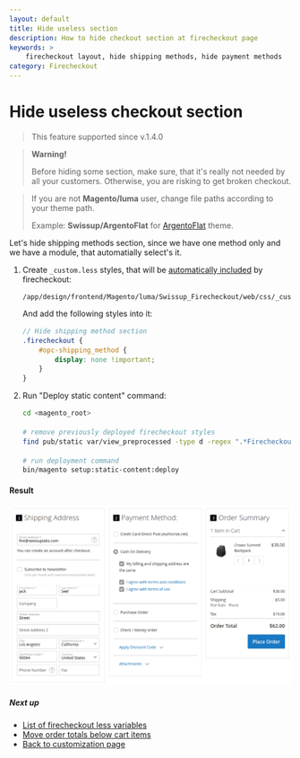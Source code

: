```yaml
---
layout: default
title: Hide useless section
description: How to hide checkout section at firecheckout page
keywords: >
    firecheckout layout, hide shipping methods, hide payment methods
category: Firecheckout
---
```


# Hide useless checkout section

> This feature supported since v.1.4.0

> **Warning!**
>
> Before hiding some section, make sure, that it's really not needed by all your
> customers. Otherwise, you are risking to get broken checkout.

> If you are not **Magento/luma** user, change file paths according to your
> theme path.
>
> Example: **Swissup/ArgentoFlat** for [ArgentoFlat](/m2/argento/) theme.

Let's hide shipping methods section, since we have one method only and we have
a module, that automatially select's it.

 1. Create `_custom.less` styles, that will be [automatically included](../custom-css/)
    by firecheckout:

    ```
    /app/design/frontend/Magento/luma/Swissup_Firecheckout/web/css/_custom.less
    ```

    And add the following styles into it:

    ```scss
    // Hide shipping method section
    .firecheckout {
        #opc-shipping_method {
            display: none !important;
        }
    }
    ```

 3. Run "Deploy static content" command:

    ```bash
    cd <magento_root>

    # remove previously deployed firecheckout styles
    find pub/static var/view_preprocessed -type d -regex ".*Firecheckout.*css" -exec rm -rf {} \;

    # run deployment command
    bin/magento setup:static-content:deploy
    ```

#### Result

![Firecheckout with hidden shipping section](/images/m2/firecheckout/customization/hide-useless-checkout-section/firecheckout.png)

##### Next up

- [List of firecheckout less variables](../less-variables/)
- [Move order totals below cart items](../move-order-totals-below-cart-items/)
- [Back to customization page](../)

